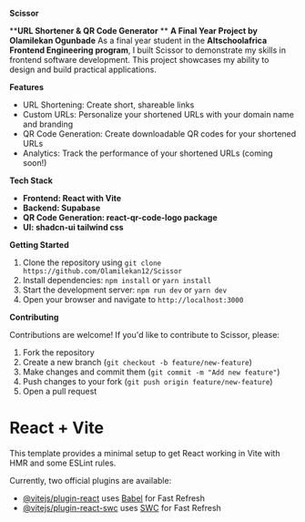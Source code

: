 
**Scissor**

**__URL Shortener & QR Code Generator__
**
**A Final Year Project by Olamilekan Ogunbade**
As a final year student in the **Altschoolafrica Frontend Engineering program**, I built Scissor to demonstrate my skills in frontend software development. This project showcases my ability to design and build practical applications.

__Features__

- URL Shortening: Create short, shareable links
- Custom URLs: Personalize your shortened URLs with your domain name and branding
- QR Code Generation: Create downloadable QR codes for your shortened URLs
- Analytics: Track the performance of your shortened URLs (coming soon!)

__Tech Stack__

- **Frontend: React with Vite**
- **Backend: Supabase**
- **QR Code Generation: react-qr-code-logo package**
- **UI: shadcn-ui tailwind css**

__Getting Started__

1. Clone the repository using `git clone  https://github.com/Olamilekan12/Scissor`
2. Install dependencies: `npm install` or `yarn install`
3. Start the development server: `npm run dev` or `yarn dev`
4. Open your browser and navigate to `http://localhost:3000`

__Contributing__

Contributions are welcome! If you'd like to contribute to Scissor, please:

1. Fork the repository
2. Create a new branch (`git checkout -b feature/new-feature`)
3. Make changes and commit them (`git commit -m "Add new feature"`)
4. Push changes to your fork (`git push origin feature/new-feature`)
5. Open a pull request




# React + Vite

This template provides a minimal setup to get React working in Vite with HMR and some ESLint rules.

Currently, two official plugins are available:

- [@vitejs/plugin-react](https://github.com/vitejs/vite-plugin-react/blob/main/packages/plugin-react/README.md) uses [Babel](https://babeljs.io/) for Fast Refresh
- [@vitejs/plugin-react-swc](https://github.com/vitejs/vite-plugin-react-swc) uses [SWC](https://swc.rs/) for Fast Refresh
